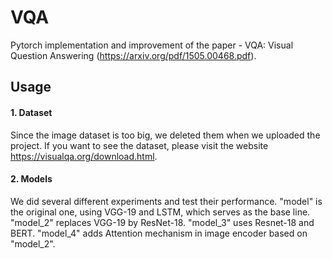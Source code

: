 # VQA
Pytorch implementation and improvement of the paper - VQA: Visual Question Answering (https://arxiv.org/pdf/1505.00468.pdf).


## Usage 

#### 1. Dataset
Since the image dataset is too big, we deleted them when we uploaded the project. If you want to see the dataset, please visit the website https://visualqa.org/download.html.


#### 2. Models
We did several different experiments and test their performance. "model" is the original one, using VGG-19 and LSTM, which serves as the base line. "model_2" replaces VGG-19 by ResNet-18. "model_3" uses Resnet-18 and BERT. "model_4" adds Attention mechanism in image encoder based on "model_2".



